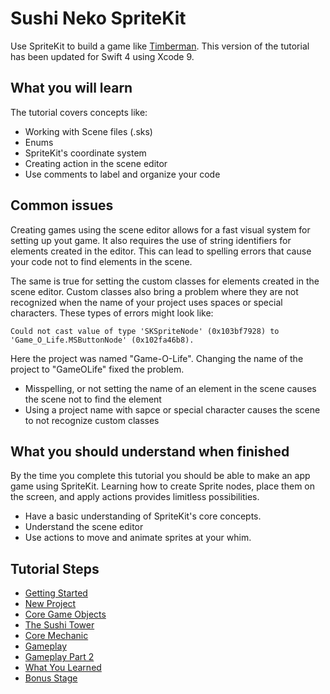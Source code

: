 # Sushi Neko SpriteKit

Use SpriteKit to build a game like [Timberman](http://www.digitalmelody.eu/games/Timberman). This version of the
tutorial has been updated for Swift 4 using Xcode 9.

<!-- screenshots and gifs from licecap (http://www.cockos.com/licecap/), include them in a screenshots folder and reference with relative links -->

## What you will learn

The tutorial covers concepts like: 

- Working with Scene files (.sks)
- Enums 
- SpriteKit's coordinate system
- Creating action in the scene editor 
- Use comments to label and organize your code

<!-- list of concepts they will understand after finishing -->

## Common issues

Creating games using the scene editor allows for a fast visual system for setting up yout game. It also requires the use 
of string identifiers for elements created in the editor. This can lead to spelling errors that cause your code not 
to find elements in the scene. 

The same is true for setting the custom classes for elements created in the scene editor. Custom classes also bring
a problem where they are not recognized when the name of your project uses spaces or special characters. These types of 
errors might look like: 

```
Could not cast value of type 'SKSpriteNode' (0x103bf7928) to 'Game_O_Life.MSButtonNode' (0x102fa46b8).
```

Here the project was named "Game-O-Life". Changing the name of the project to "GameOLife" fixed the problem. 

<!-- faq list of common issues students run into -->

- Misspelling, or not setting the name of an element in the scene causes the scene not to find the element
- Using a project name with sapce or special character causes the scene to not recognize custom classes

## What you should understand when finished

By the time you complete this tutorial you should be able to make an app game using SpriteKit. Learning how to create
Sprite nodes, place them on the screen, and apply actions provides limitless possibilities. 

<!-- list of check for understanding questions the student should be able to answer when finished -->

- Have a basic understanding of SpriteKit's core concepts.
- Understand the scene editor
- Use actions to move and animate sprites at your whim. 

## Tutorial Steps

- [Getting Started](./P0-Getting-Started/)
- [New Project](./P1-New-Project/)
- [Core Game Objects](./P2-Core-Game-Objects/)
- [The Sushi Tower](./P3-The-Sushi-Tower/)
- [Core Mechanic](./P4-Core-Mechanic/)
- [Gameplay](./P5-Gameplay/)
- [Gameplay Part 2](./P6-Gameplay-Part-2/)
- [What You Learned](./P7-What-You-Learned/)
- [Bonus Stage](./P8-Bonus-Stage/)
